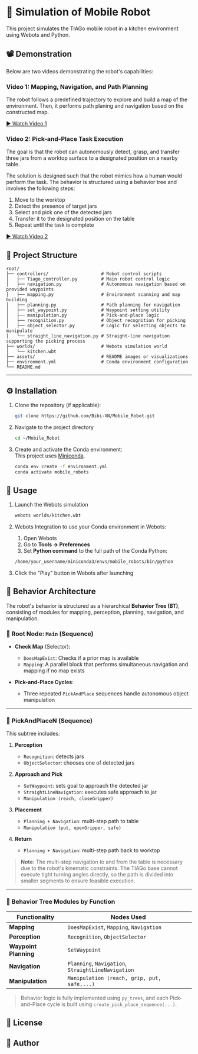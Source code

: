 # 🤖 Simulation of Mobile Robot

This project simulates the TIAGo mobile robot in a kitchen environment using Webots and Python.

## 📽️ Demonstration
Below are two videos demonstrating the robot's capabilities:

### Video 1: Mapping, Navigation, and Path Planning

The robot follows a predefined trajectory to explore and build a map of the environment. Then, it performs path planing and navigation based on the constructed map.

[▶️ Watch Video 1](https://youtu.be/cBmVXozQd8M)

### Video 2: Pick-and-Place Task Execution

The goal is that the robot can autonomously detect, grasp, and transfer three jars from a worktop surface to a designated position on a nearby table.

The solution is designed such that the robot mimics how a human would perform the task. The behavior is structured using a behavior tree and involves the following steps:
1. Move to the worktop
2. Detect the presence of target jars
3. Select and pick one of the detected jars
4. Transfer it to the designated position on the table
5. Repeat until the task is complete

[▶️ Watch Video 2](https://youtu.be/2DOx8iX4RRk)

## 📁 Project Structure
``` 
root/
├── controllers/                    # Robot control scripts
│   ├── Tiago_controller.py         # Main robot control logic
│   ├── navigation.py               # Autonomous navigation based on provided waypoints
│   ├── mapping.py                  # Environment scanning and map building
│   ├── planning.py                 # Path planning for navigation
│   ├── set_waypoint.py             # Waypoint setting utility
│   ├── manipulation.py             # Pick-and-place logic
│   ├── recognition.py              # Object recognition for picking
│   ├── object_selector.py          # Logic for selecting objects to manipulate
│   └── straight_line_navigation.py # Straight-line navigation supporting the picking process
├── worlds/                         # Webots simulation world
│   └── kitchen.wbt
├── assets/                         # README images or visualizations
├── environment.yml                 # Conda environment configuration
└── README.md
```
---

## ⚙️ Installation

1. Clone the repository (if applicable):
   ```bash
   git clone https://github.com/Bibi-VN/Mobile_Robot.git
   ```
2. Navigate to the project directory 
   ```bash
   cd ~/Mobile_Robot
   ```
3. Create and activate the Conda environment:  
   This project uses [Miniconda](https://docs.conda.io/en/latest/miniconda.html).

   ```bash
   conda env create -f environment.yml
   conda activate mobile_robots
   ```
## 🚀 Usage
1. Launch the Webots simulation
   ```bash
   webots worlds/kitchen.wbt
   ```
2. Webots Integration to use your Conda environment in Webots:
   1. Open Webots
   2. Go to **Tools → Preferences**
   3. Set **Python command** to the full path of the Conda Python:

   ```bash
   /home/your_username/miniconda3/envs/mobile_robots/bin/python
   ```
   
3. Click the "Play" button in Webots after launching

## 🧠 Behavior Architecture

The robot's behavior is structured as a hierarchical **Behavior Tree (BT)**, consisting of modules for mapping, perception, planning, navigation, and manipulation.

### 🔹 Root Node: `Main` (Sequence)

- **Check Map** (Selector):
  - `DoesMapExist`: Checks if a prior map is available
  - `Mapping`: A parallel block that performs simultaneous navigation and mapping if no map exists

- **Pick-and-Place Cycles**:
  - Three repeated `PickAndPlace` sequences handle autonomous object manipulation

---

### 🔹 PickAndPlaceN (Sequence)

This subtree includes:

1. **Perception**
   - `Recognition`: detects jars
   - `ObjectSelector`: chooses one of detected jars

2. **Approach and Pick**
   - `SetWaypoint`: sets goal to approach the detected jar
   - `StraightLineNavigation`: executes safe approach to jar
   - `Manipulation (reach, closeGripper)`

3. **Placement**
   - `Planning + Navigation`: multi-step path to table
   - `Manipulation (put, openGripper, safe)`

4. **Return**
   - `Planning + Navigation`: multi-step path back to worktop
   
> **Note:** The multi-step navigation to and from the table is necessary due to the robot's kinematic constraints. The TIAGo base cannot execute tight turning angles directly, so the path is divided into smaller segments to ensure feasible execution.
---

### 🧩 Behavior Tree Modules by Function

| Functionality      | Nodes Used                                              |
|--------------------|---------------------------------------------------------|
| **Mapping**        | `DoesMapExist`, `Mapping`, `Navigation`                 |
| **Perception**     | `Recognition`, `ObjectSelector`                         |
| **Waypoint Planning** | `SetWaypoint`                                        |
| **Navigation**     | `Planning`, `Navigation`, `StraightLineNavigation`      |
| **Manipulation**   | `Manipulation (reach, grip, put, safe,...)`    |

> Behavior logic is fully implemented using `py_trees`, and each Pick-and-Place cycle is built using `create_pick_place_sequence(...)`.



## 📄 License

## 👤 Author
